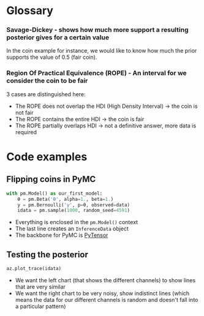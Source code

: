 # Glossary 

### Savage-Dickey - shows how much more support a resulting posterior gives for a certain value
In the coin example for instance, we would like to know how much the prior supports the value of 0.5 (fair coin).

### Region Of Practical Equivalence (ROPE) - An interval for we consider the coin to be fair

3 cases are distinguished here: 
- The ROPE does not overlap the HDI (High Density Interval) -> the coin is not fair
- The ROPE contains the entire HDI -> the coin is fair
- The ROPE partially overlaps HDI -> not a definitive answer, more data is required

# Code examples 

## Flipping coins in PyMC
```python
with pm.Model() as our_first_model:
    θ = pm.Beta('θ', alpha=1., beta=1.)
    y = pm.Bernoulli('y', p=θ, observed=data)
    idata = pm.sample(1000, random_seed=4591)
```
- Everything is enclosed in the `pm.Model()` context
- The last line creates an `InferenceData` object
- The backbone for PyMC is [PyTensor](https://github.com/pymc-devs/pytensor)

## Testing the posterior
```python
az.plot_trace(idata)
```
- We want the left chart (that shows the different channels) to show lines that are very similar
- We want the right chart to be very noisy, show indistinct lines (which means the data for our different channels 
is random and doesn't fall into a particular pattern) 


